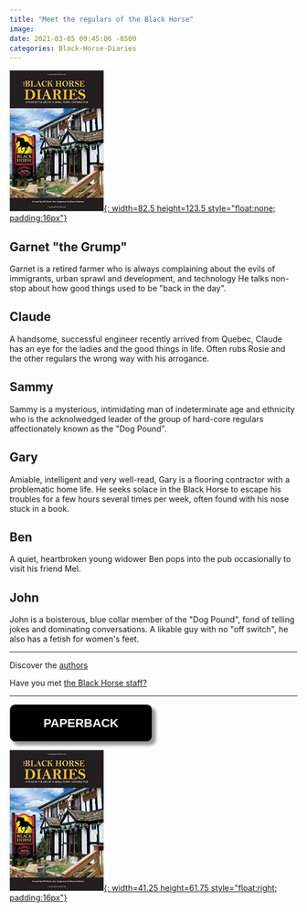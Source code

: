 ```yaml
---
title: "Meet the regulars of the Black Horse"
image:
date: 2021-03-05 09:45:06 -0500
categories: Black-Horse-Diaries
---
```


[![Black Horse Diaries](/images/img-books-bh-1.jpg){: width=82.5 height=123.5 style="float:none; padding:16px"}](http://www.amazon.ca/Black-Horse-Diaries-Small-Ontario/dp/169338549X/ref=pd_sim_1?pd_rd_w=rYCm9&pf_rd_p=ee332eae-116a-4f86-a77d-d3527e938650&pf_rd_r=PFWYKQX3Q18FTCHFADSB&pd_rd_r=b9eaad20-d5fd-47a4-aa70-5020c23dfb8a&pd_rd_wg=6097R&pd_rd_i=169338549X&psc=1)


## Garnet "the Grump"

Garnet is a retired farmer who is always complaining about the evils of immigrants, urban sprawl and development, and technology He talks non-stop about how good things used to be "back in the day".

## Claude

A handsome, successful engineer recently arrived from Quebec, Claude has an eye for the ladies and the good things in life. Often rubs Rosie and the other regulars the wrong way with his arrogance.

## Sammy

Sammy is a mysterious, intimidating man of indeterminate age and ethnicity who is the acknolwedged leader of the group of hard-core regulars affectionately known as the "Dog Pound".

## Gary

Amiable, intelligent and very well-read, Gary is a flooring contractor with a problematic home life. He seeks solace in the Black Horse to escape his troubles for a few hours several times per week, often found with his nose stuck in a book.

## Ben

A quiet, heartbroken young widower Ben pops into the pub occasionally to visit his friend Mel.

## John

John is a boisterous, blue collar member of the "Dog Pound", fond of telling jokes and dominating conversations. A likable guy with no "off switch", he also has a fetish for women's feet.

***

Discover the [authors]()

Have you met [the Black Horse staff?]()

***

<form>
<input style="width: 250px; padding: 20px; cursor: pointer; box-shadow: 6px 6px 5px; #999; -webkit-box-shadow: 6px 6px 5px #999; -moz-box-shadow: 6px 6px 5px #999; font-weight: bold; background: #000000; color: #fff; border-radius: 10px; border: 1px solid #999; font-size: 150%;" type="button" value="PAPERBACK" onclick="window.location.href='http://www.amazon.ca/Black-Horse-Diaries-Small-Ontario/dp/169338549X/ref=pd_sim_1?pd_rd_w=rYCm9&pf_rd_p=ee332eae-116a-4f86-a77d-d3527e938650&pf_rd_r=PFWYKQX3Q18FTCHFADSB&pd_rd_r=b9eaad20-d5fd-47a4-aa70-5020c23dfb8a&pd_rd_wg=6097R&pd_rd_i=169338549X&psc=1'" />
</form> 

[![Black Horse Diaries](/images/img-books-bh-1.jpg){: width=41.25 height=61.75 style="float:right; padding:16px"}](http://www.amazon.ca/Black-Horse-Diaries-Small-Ontario/dp/169338549X/ref=pd_sim_1?pd_rd_w=rYCm9&pf_rd_p=ee332eae-116a-4f86-a77d-d3527e938650&pf_rd_r=PFWYKQX3Q18FTCHFADSB&pd_rd_r=b9eaad20-d5fd-47a4-aa70-5020c23dfb8a&pd_rd_wg=6097R&pd_rd_i=169338549X&psc=1)
